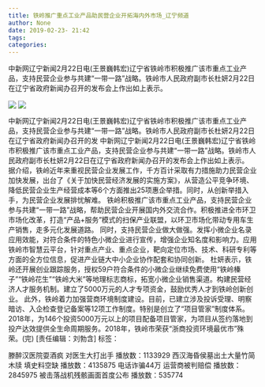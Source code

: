 ```yaml
---
title: 铁岭推广重点工业产品助民营企业开拓海内外市场_辽宁频道
author: None
date: 2019-02-23- 21:42
tags: 
categories: 
---
```

中新网辽宁新闻2月22日电(王景巍韩宏)辽宁省铁岭市积极推广该市重点工业产品，支持民营企业参与共建“一带一路”战略。铁岭市人民政府副市长杜妍2月22日在辽宁省政府新闻办召开的发布会上作出如上表示。
<!-- more -->
                
<img align="center" border="0" src="http://p1.ifengimg.com/fck/2019_08/a993e6549844c17_w550_h413.jpg" />
                
<img align="center" border="0" src="http://p2.ifengimg.com/a/2016/0810/204c433878d5cf9size1_w16_h16.png" />
            
中新网辽宁新闻2月22日电(王景巍韩宏)辽宁省铁岭市积极推广该市重点工业产品，支持民营企业参与共建“一带一路”战略。铁岭市人民政府副市长杜妍2月22日在辽宁省政府新闻办召开的发
中新网辽宁新闻2月22日电(王景巍韩宏)辽宁省铁岭市积极推广该市重点工业产品，支持民营企业参与共建“一带一路”战略。铁岭市人民政府副市长杜妍2月22日在辽宁省政府新闻办召开的发布会上作出如上表示。
据介绍，铁岭近年来重视民营企业发展工作，千方百计采取有力措施助力民营企业加快发展，出台了《关于加快民营经济发展的实施方案》，从营造公平竞争环境、降低民营企业生产经营成本等6个方面推出25项惠企举措。同时，从创新举措入手，为民营企业发展排忧解难。
铁岭积极推广该市重点工业产品，支持民营企业参与共建“一带一路”战略，帮助民营企业开展国内外交流合作。积极推进全市环卫市场化改革，打造“产品+服务”模式的扫保产业联盟，以环卫市场化带动专用车生产销售，走多元化发展道路。
同时，支持民营企业做大做强。发挥小微企业名录应用效能，对符合条件的特色小微企业进行宣传，增强企业知名度和影响力。应用铁岭市智慧云平台，针对重点产业、重点企业，靶向定位市场、技术、科研专利等方面的全方位信息，促进产业链大中小企业协作配套和协同创新。
杜妍表示，铁岭还开展创业跟踪服务，授权59户符合条件的小微企业继续免费使用“铁岭榛子”“铁岭花生”“铁岭大米”等地理标志商标，拓宽小微企业销售渠道。构建民营经济人才服务机制。建立了5000万元的人才专项资金，鼓励优秀人才到铁岭创新创业。
此外，铁岭着力加强营商环境制度建设。目前，已建立涉及投诉受理、明察暗访、入企检查登记备案等12项工作制度。特别是创立了“项目管家”制度体系。2018年，为146个投资5000万元以上的项目配备项目管家，为项目从签约落地到投产达效提供全生命周期服务。2018年，铁岭市荣获“浙商投资环境最优市”殊荣。(完)
[责任编辑：刘勃含]
标签：
 
             
滕醉汉医院耍酒疯 对医生大打出手
播放数：1133929
西汉海昏侯墓出土大量竹简木牍 填史料空缺
播放数：4135875
电话诈骗44万 运营商被判赔偿
播放数：2845975
被击落战机残骸画面首度公布
播放数：535774
